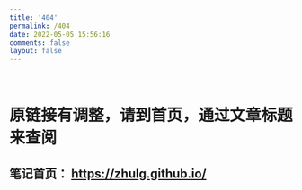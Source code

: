 ```yaml
---
title: '404'
permalink: /404
date: 2022-05-05 15:56:16
comments: false
layout: false
---
```


<!DOCTYPE html>
<html>
<head>
<!-- 设置内容的编码格式 -->
<meta charset="utf-8"/>
<meta name="keywords" content="404页"/>
</head>
<body>
<br>
<h1>原链接有调整，请到首页，通过文章标题来查阅</h1>
<h2>笔记首页： <a href="https://zhulg.github.io/" target="_blank" title="">https://zhulg.github.io/</a></h2>
<h2><div id="countdown"></div></h2>
<script language="javascript" type="text/javascript">
    var time = 5
    var divLabel = document.getElementById("countdown")
    var label = "秒钟后系统将帮您自动跳转到笔记首页。"
    divLabel.innerHTML = time.toString() + label
    function updateTime(){
        time = time-1
        if(time>=0){ divLabel.innerHTML = time.toString() + label }
        else{ divLabel.innerHTML = "正在跳转到关于&amp;联系我，请稍后。。。" }
    }
    setInterval("updateTime()",1000);
    setTimeout("javascript:location.href='https://zhulg.github.io'", time*1000);
</script>

</body>
</html>
